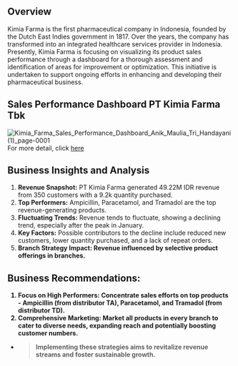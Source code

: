 ## Overview
Kimia Farma is the first pharmaceutical company in Indonesia, founded by the Dutch East Indies government in 1817. Over the years, the company has transformed into an integrated healthcare services provider in Indonesia. Presently, Kimia Farma is focusing on visualizing its product sales performance through a dashboard for a thorough assessment and identification of areas for improvement or optimization. This initiative is undertaken to support ongoing efforts in enhancing and developing their pharmaceutical business.

## Sales Performance Dashboard PT Kimia Farma Tbk
![Kimia_Farma_Sales_Performance_Dashboard_Anik_Maulia_Tri_Handayani (1)_page-0001](https://github.com/Anikmaulia/Sales-Performance_BDA.Kimia-Farma/assets/129976138/57e6ed73-de78-4408-b3fb-ee105237e089)
For more detail, click [here](https://lookerstudio.google.com/reporting/d1080d8d-877e-44be-95ed-fb4acdcd53f7)

## Business Insights and Analysis
1. <b>Revenue Snapshot:</b> PT Kimia Farma generated 49.22M IDR revenue from 350 customers with a 9.2k quantity purchased.
2. <b>Top Performers:</b> Ampicillin, Paracetamol, and Tramadol are the top revenue-generating products.
3. <b>Fluctuating Trends:</b> Revenue tends to fluctuate, showing a declining trend, especially after the peak in January.
4. <b>Key Factors:</b> Possible contributors to the decline include reduced new customers, lower quantity purchased, and a lack of repeat orders.
5. <b>Branch Strategy Impact:<b> Revenue influenced by selective product offerings in branches.

## Business Recommendations:
1. <b>Focus on High Performers:</b> Concentrate sales efforts on top products - Ampicillin (from distributor TA), Paracetamol, and Tramadol (from distributor TD).
2. <b>Comprehensive Marketing:</b> Market all products in every branch to cater to diverse needs, expanding reach and potentially boosting customer numbers.
- > Implementing these strategies aims to revitalize revenue streams and foster sustainable growth.
